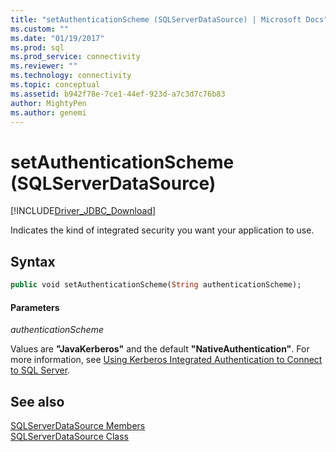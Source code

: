 ```yaml
---
title: "setAuthenticationScheme (SQLServerDataSource) | Microsoft Docs"
ms.custom: ""
ms.date: "01/19/2017"
ms.prod: sql
ms.prod_service: connectivity
ms.reviewer: ""
ms.technology: connectivity
ms.topic: conceptual
ms.assetid: b942f78e-7ce1-44ef-923d-a7c3d7c76b83
author: MightyPen
ms.author: genemi
---
```

# setAuthenticationScheme (SQLServerDataSource)
[!INCLUDE[Driver_JDBC_Download](../../../includes/driver_jdbc_download.md)]

  Indicates the kind of integrated security you want your application to use.  
  
## Syntax  
  
```vb  
public void setAuthenticationScheme(String authenticationScheme);  
```  
  
#### Parameters  
 *authenticationScheme*  
  
 Values are **"JavaKerberos"** and the default **"NativeAuthentication"**. For more information, see [Using Kerberos Integrated Authentication to Connect to SQL Server](../../../connect/jdbc/using-kerberos-integrated-authentication-to-connect-to-sql-server.md).  
  
## See also  
 [SQLServerDataSource Members](../../../connect/jdbc/reference/sqlserverdatasource-members.md)   
 [SQLServerDataSource Class](../../../connect/jdbc/reference/sqlserverdatasource-class.md)  
  
  
